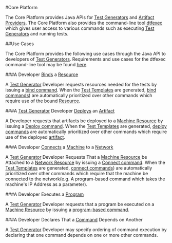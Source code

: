 #Core Platform

The Core Platform provides Java APIs for [Test Generators](test_generators.md) and [Artifact Providers](artifacts.md#artifact-providers). 
The Core Platform also provides the command-line tool [dtfexec](dtfexec.md) which gives user access to various commands such as 
executing [Test Generators](test_generators.md) and running tests.

##Use Cases

The Core Platform provides the following use cases through the Java API to developers of [Test Generators](test_generators.md). 
Requirements and use cases for the dtfexec command-line tool may be found [here](dtfexec.md).

###A Developer [Binds](template_commands.md) a [Resource](resources.md)

A [Test Generator](test_generators.md) Developer requests resources needed for the tests by issuing a 
[bind command](template_commands.md). When the [Test Templates](templates.md) are generated, [bind commands](template_commands.md)) 
are automatically prioritized over other commands which require use of the bound [Resource](resources.md).

###A [Test Generator](test_generators.md) Developer [Deploys](template_commands.md) an [Artifact](artifacts.md)

A Developer requests that artifacts be deployed to a [Machine Resource](resources.md) by issuing a 
[Deploy command](template_commands.md). When the [Test Templates](templates.md) are generated, 
[deploy commands](template_commands.md) are automatically prioritized over other commands which require use of the 
deployed [artifact](artifacts.md).

###A Developer [Connects](template_commands.md) a [Machine](resources.md) to a [Network](resources.md)

A [Test Generator](test_generators.md) Developer Requests That a [Machine Resource](resources.md) be Attached to a 
[Network Resource](resources.md) by issuing a [Connect command](template_commands.md). When the [Test Templates](templates.md) are 
generated, [connect commands](template_commands.md)) are automatically prioritized over other commands which require that the machine
be connected to the network(e.g. A program-based command which takes the machine's IP Address as a parameter).

###A Developer Executes a [Program](template_commands.md)

A [Test Generator](test_generators.md) Developer requests that a program be executed on a [Machine Resource](resources.md) by
issuing a [program-based command](template_commands.md).

###A Developer Declares That a [Command](template_commands.md) Depends on Another

A [Test Generator](test_generators.md) Developer may specify ordering of command execution by declaring that one command depends on 
one or more other commands.



